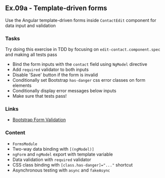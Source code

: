 ## Ex.09a - Template-driven forms

Use the Angular template-driven forms inside `ContactEdit` component for data input and validation 

### Tasks

Try doing this exercise in TDD by focusing on `edit-contact.component.spec` and making all tests pass

* Bind the form inputs with the `contact` field using `NgModel` directive
* Add `required` validator to both inputs
* Disable 'Save' button if the form is invalid
* Conditionally set Bootstrap `has-danger` css error classes on form elements
* Conditionally display error messages below inputs
* Make sure that tests pass!

### Links

* [Bootstrap Form Validation](https://v4-alpha.getbootstrap.com/components/forms/#validation)

### Content

* `FormsModule`
* Two-way data binding with `[(ngModel)]`
* `ngForm` and `ngModel` export with template variable
* Data validation with `required` validator
* CSS class binding with `[class.has-danger]="..."` shortcut
* Asynchronous testing with `async` and `fakeAsync`

